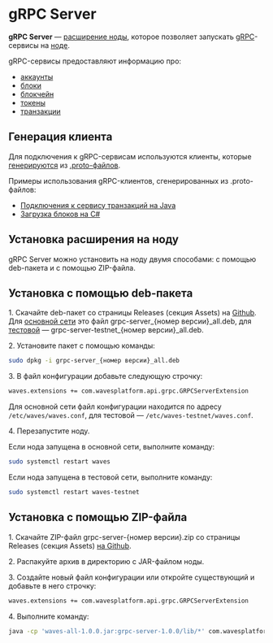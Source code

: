 # gRPC Server

**gRPC Server** — [расширение ноды](/ru/waves-node/extensions), которое позволяет запускать [gRPC](https://en.wikipedia.org/wiki/GRPC)-сервисы на [ноде](/ru/blockchain/node).

gRPC-сервисы предоставляют информацию про:

* [аккаунты](/ru/blockchain/account)
* [блоки](/ru/blockchain/block)
* [блокчейн](/ru/blockchain/blockchain)
* [токены](/ru/blockchain/token)
* [транзакции](/ru/blockchain/transaction)

## Генерация клиента

Для подключения к gRPC-сервисам используются клиенты, которые [генерируются](https://grpc.io/docs/tutorials/) из [.proto-файлов](https://github.com/wavesplatform/protobuf-schemas).

Примеры использования gRPC-клиентов, сгенерированных из .proto-файлов:

* [Подключения к сервису транзакций на Java](https://github.com/wavesplatform/WavesJ/blob/master/examples/src/main/java/GRPCTest.java)
* [Загрузка блоков на C#](https://github.com/wavesplatform/WavesCS/blob/master/WavesCSTests/ProtobufTest.cs)

## Установка расширения на ноду

gRPC Server можно установить на ноду двумя способами: с помощью deb-пакета и с помощью ZIP-файла.

## Установка с помощью deb-пакета

1.&nbsp;Скачайте deb-пакет со страницы Releases (секция Assets) на [Github](https://github.com/wavesplatform/Waves/releases). Для [основной сети](/ru/blockchain/blockchain-network/main-network) это файл grpc-server\_{номер версии}\_all.deb, для [тестовой](/ru/blockchain/blockchain-network/test-network) — grpc-server-testnet\_{номер версии}\_all.deb.

2.&nbsp;Установите пакет с помощью команды:

```bash
sudo dpkg -i grpc-server_{номер версии}_all.deb
```

3.&nbsp;В файл конфигурации добавьте следующую строчку:

```bash
waves.extensions += com.wavesplatform.api.grpc.GRPCServerExtension
```

Для основной сети файл конфигурации находится по адресу `/etc/waves/waves.conf`, для тестовой — `/etc/waves-testnet/waves.conf`.

4.&nbsp;Перезапустите ноду.

Если нода запущена в основной сети, выполните команду:

```bash
sudo systemctl restart waves
```

Если нода запущена в тестовой сети, выполните команду:

```bash
sudo systemctl restart waves-testnet
```

## Установка с помощью ZIP-файла

1.&nbsp;Скачайте ZIP-файл grpc-server-{номер версии}.zip со страницы Releases (секция Assets) [на Github](https://github.com/wavesplatform/Waves/releases).

2.&nbsp;Распакуйте архив в директорию с JAR-файлом ноды.

3.&nbsp;Создайте новый файл конфигурации или откройте существующий и добавьте в него строчку:

```bash
waves.extensions += com.wavesplatform.api.grpc.GRPCServerExtension
```

4.&nbsp;Выполните команду:

```bash
java -cp 'waves-all-1.0.0.jar:grpc-server-1.0.0/lib/*' com.wavesplatform.Application {название файла конфигурации}.conf
```
